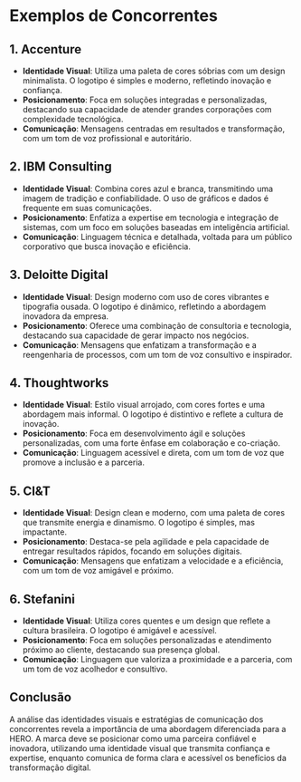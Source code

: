 # Exemplos de Concorrentes

## 1. Accenture

- **Identidade Visual**: Utiliza uma paleta de cores sóbrias com um design minimalista. O logotipo é simples e moderno, refletindo inovação e confiança.
- **Posicionamento**: Foca em soluções integradas e personalizadas, destacando sua capacidade de atender grandes corporações com complexidade tecnológica.
- **Comunicação**: Mensagens centradas em resultados e transformação, com um tom de voz profissional e autoritário.

## 2. IBM Consulting

- **Identidade Visual**: Combina cores azul e branca, transmitindo uma imagem de tradição e confiabilidade. O uso de gráficos e dados é frequente em suas comunicações.
- **Posicionamento**: Enfatiza a expertise em tecnologia e integração de sistemas, com um foco em soluções baseadas em inteligência artificial.
- **Comunicação**: Linguagem técnica e detalhada, voltada para um público corporativo que busca inovação e eficiência.

## 3. Deloitte Digital

- **Identidade Visual**: Design moderno com uso de cores vibrantes e tipografia ousada. O logotipo é dinâmico, refletindo a abordagem inovadora da empresa.
- **Posicionamento**: Oferece uma combinação de consultoria e tecnologia, destacando sua capacidade de gerar impacto nos negócios.
- **Comunicação**: Mensagens que enfatizam a transformação e a reengenharia de processos, com um tom de voz consultivo e inspirador.

## 4. Thoughtworks

- **Identidade Visual**: Estilo visual arrojado, com cores fortes e uma abordagem mais informal. O logotipo é distintivo e reflete a cultura de inovação.
- **Posicionamento**: Foca em desenvolvimento ágil e soluções personalizadas, com uma forte ênfase em colaboração e co-criação.
- **Comunicação**: Linguagem acessível e direta, com um tom de voz que promove a inclusão e a parceria.

## 5. CI&T

- **Identidade Visual**: Design clean e moderno, com uma paleta de cores que transmite energia e dinamismo. O logotipo é simples, mas impactante.
- **Posicionamento**: Destaca-se pela agilidade e pela capacidade de entregar resultados rápidos, focando em soluções digitais.
- **Comunicação**: Mensagens que enfatizam a velocidade e a eficiência, com um tom de voz amigável e próximo.

## 6. Stefanini

- **Identidade Visual**: Utiliza cores quentes e um design que reflete a cultura brasileira. O logotipo é amigável e acessível.
- **Posicionamento**: Foca em soluções personalizadas e atendimento próximo ao cliente, destacando sua presença global.
- **Comunicação**: Linguagem que valoriza a proximidade e a parceria, com um tom de voz acolhedor e consultivo.

## Conclusão

A análise das identidades visuais e estratégias de comunicação dos concorrentes revela a importância de uma abordagem diferenciada para a HERO. A marca deve se posicionar como uma parceira confiável e inovadora, utilizando uma identidade visual que transmita confiança e expertise, enquanto comunica de forma clara e acessível os benefícios da transformação digital.